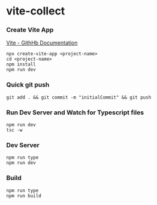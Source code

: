 # vite-collect

### Create Vite App

[Vite - GithHb Documentation](https://github.com/vuejs/vite "Vite - GithHb Documentation")

```
npx create-vite-app <project-name>
cd <project-name>
npm install
npm run dev
```

### Quick git push

```
git add . && git commit -m "initialCommit" && git push
```

### Run Dev Server and Watch for Typescript files

```
npm run dev
tsc -w
```

### Dev Server

```
npm run type
npm run dev
```

### Build

```
npm run type
npm run build
```
